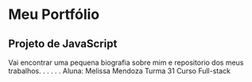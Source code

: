 # Meu Portfólio

## Projeto de JavaScript

Vai encontrar uma pequena biografia sobre mim e repositorio dos meus trabalhos.
.
.
.
.
.
Aluna: Melissa Mendoza
Turma 31 Curso Full-stack
